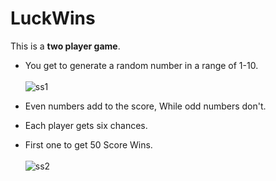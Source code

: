 # LuckWins
This is a **two player game**.<br>
* You get to generate a random number in a range of 1-10.<br><br> 
![ss1](https://user-images.githubusercontent.com/71049595/119633823-bc7d4a00-be2f-11eb-8276-32d000502c76.png)<br>

* Even numbers add to the score, While odd numbers don't.<br>
* Each player gets six chances.<br>
* First one to get 50 Score Wins.<br><br>
![ss2](https://user-images.githubusercontent.com/71049595/119634131-09f9b700-be30-11eb-9cc2-801efbe40ac1.png)
